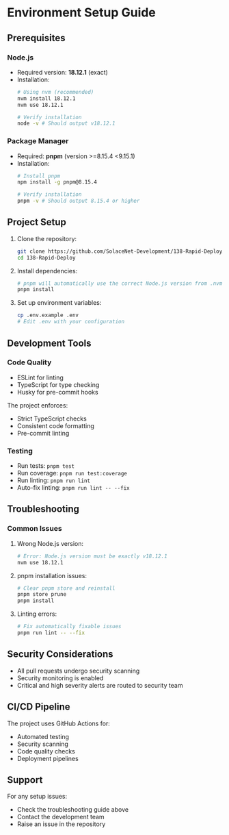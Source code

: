 # Environment Setup Guide

## Prerequisites

### Node.js
- Required version: **18.12.1** (exact)
- Installation:
  ```bash
  # Using nvm (recommended)
  nvm install 18.12.1
  nvm use 18.12.1

  # Verify installation
  node -v # Should output v18.12.1
  ```

### Package Manager
- Required: **pnpm** (version >=8.15.4 <9.15.1)
- Installation:
  ```bash
  # Install pnpm
  npm install -g pnpm@8.15.4

  # Verify installation
  pnpm -v # Should output 8.15.4 or higher
  ```

## Project Setup

1. Clone the repository:
   ```bash
   git clone https://github.com/SolaceNet-Development/138-Rapid-Deploy.git
   cd 138-Rapid-Deploy
   ```

2. Install dependencies:
   ```bash
   # pnpm will automatically use the correct Node.js version from .nvmrc
   pnpm install
   ```

3. Set up environment variables:
   ```bash
   cp .env.example .env
   # Edit .env with your configuration
   ```

## Development Tools

### Code Quality
- ESLint for linting
- TypeScript for type checking
- Husky for pre-commit hooks

The project enforces:
- Strict TypeScript checks
- Consistent code formatting
- Pre-commit linting

### Testing
- Run tests: `pnpm test`
- Run coverage: `pnpm run test:coverage`
- Run linting: `pnpm run lint`
- Auto-fix linting: `pnpm run lint -- --fix`

## Troubleshooting

### Common Issues

1. Wrong Node.js version:
   ```bash
   # Error: Node.js version must be exactly v18.12.1
   nvm use 18.12.1
   ```

2. pnpm installation issues:
   ```bash
   # Clear pnpm store and reinstall
   pnpm store prune
   pnpm install
   ```

3. Linting errors:
   ```bash
   # Fix automatically fixable issues
   pnpm run lint -- --fix
   ```

## Security Considerations

- All pull requests undergo security scanning
- Security monitoring is enabled
- Critical and high severity alerts are routed to security team

## CI/CD Pipeline

The project uses GitHub Actions for:
- Automated testing
- Security scanning
- Code quality checks
- Deployment pipelines

## Support

For any setup issues:
- Check the troubleshooting guide above
- Contact the development team
- Raise an issue in the repository
